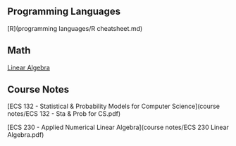 

## Programming Languages
[R](programming languages/R cheatsheet.md)

## Math
[Linear Algebra](math/LinearAlg.md)

## Course Notes
[ECS 132 - Statistical & Probability Models for Computer Science](course notes/ECS 132 - Sta & Prob for CS.pdf)

[ECS 230 - Applied Numerical Linear Algebra](course notes/ECS 230 Linear Algebra.pdf)